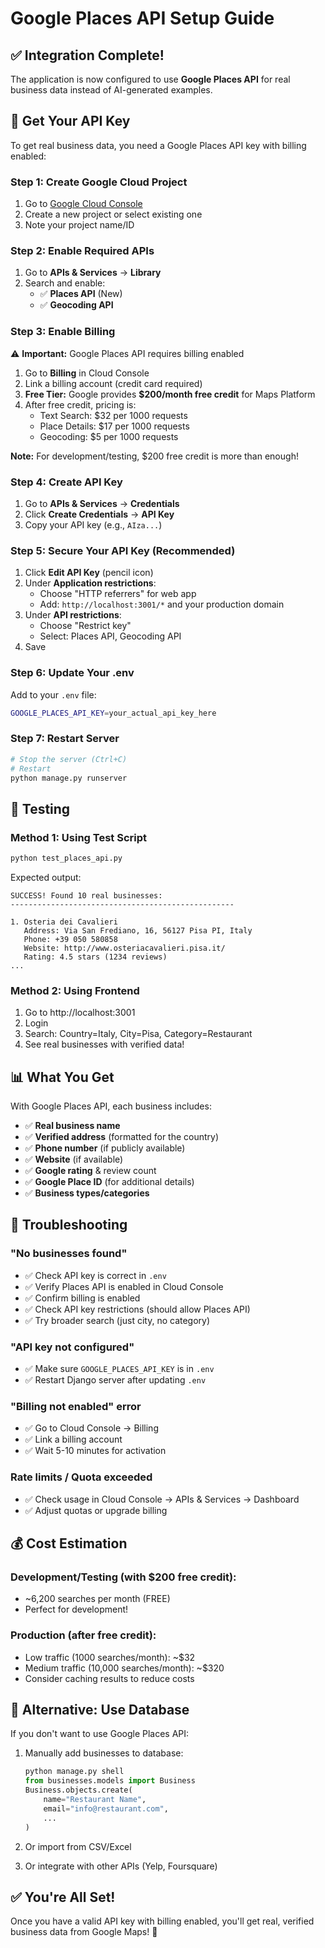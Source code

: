 # Google Places API Setup Guide

## ✅ Integration Complete!

The application is now configured to use **Google Places API** for real business data instead of AI-generated examples.

## 🔑 Get Your API Key

To get real business data, you need a Google Places API key with billing enabled:

### Step 1: Create Google Cloud Project

1. Go to [Google Cloud Console](https://console.cloud.google.com/)
2. Create a new project or select existing one
3. Note your project name/ID

### Step 2: Enable Required APIs

1. Go to **APIs & Services** → **Library**
2. Search and enable:
   - ✅ **Places API** (New)
   - ✅ **Geocoding API**
   
### Step 3: Enable Billing

⚠️ **Important:** Google Places API requires billing enabled

1. Go to **Billing** in Cloud Console
2. Link a billing account (credit card required)
3. **Free Tier:** Google provides **$200/month free credit** for Maps Platform
4. After free credit, pricing is:
   - Text Search: $32 per 1000 requests
   - Place Details: $17 per 1000 requests
   - Geocoding: $5 per 1000 requests

**Note:** For development/testing, $200 free credit is more than enough!

### Step 4: Create API Key

1. Go to **APIs & Services** → **Credentials**
2. Click **Create Credentials** → **API Key**
3. Copy your API key (e.g., `AIza...`)

### Step 5: Secure Your API Key (Recommended)

1. Click **Edit API Key** (pencil icon)
2. Under **Application restrictions**:
   - Choose "HTTP referrers" for web app
   - Add: `http://localhost:3001/*` and your production domain
3. Under **API restrictions**:
   - Choose "Restrict key"
   - Select: Places API, Geocoding API
4. Save

### Step 6: Update Your .env

Add to your `.env` file:

```bash
GOOGLE_PLACES_API_KEY=your_actual_api_key_here
```

### Step 7: Restart Server

```bash
# Stop the server (Ctrl+C)
# Restart
python manage.py runserver
```

## 🧪 Testing

### Method 1: Using Test Script

```bash
python test_places_api.py
```

Expected output:
```
SUCCESS! Found 10 real businesses:
--------------------------------------------------

1. Osteria dei Cavalieri
   Address: Via San Frediano, 16, 56127 Pisa PI, Italy
   Phone: +39 050 580858
   Website: http://www.osteriacavalieri.pisa.it/
   Rating: 4.5 stars (1234 reviews)
...
```

### Method 2: Using Frontend

1. Go to http://localhost:3001
2. Login
3. Search: Country=Italy, City=Pisa, Category=Restaurant
4. See real businesses with verified data!

## 📊 What You Get

With Google Places API, each business includes:

- ✅ **Real business name**
- ✅ **Verified address** (formatted for the country)
- ✅ **Phone number** (if publicly available)
- ✅ **Website** (if available)
- ✅ **Google rating** & review count
- ✅ **Google Place ID** (for additional details)
- ✅ **Business types/categories**

## 🚨 Troubleshooting

### "No businesses found"
- ✅ Check API key is correct in `.env`
- ✅ Verify Places API is enabled in Cloud Console
- ✅ Confirm billing is enabled
- ✅ Check API key restrictions (should allow Places API)
- ✅ Try broader search (just city, no category)

### "API key not configured"
- ✅ Make sure `GOOGLE_PLACES_API_KEY` is in `.env`
- ✅ Restart Django server after updating `.env`

### "Billing not enabled" error
- ✅ Go to Cloud Console → Billing
- ✅ Link a billing account
- ✅ Wait 5-10 minutes for activation

### Rate limits / Quota exceeded
- ✅ Check usage in Cloud Console → APIs & Services → Dashboard
- ✅ Adjust quotas or upgrade billing

## 💰 Cost Estimation

### Development/Testing (with $200 free credit):
- ~6,200 searches per month (FREE)
- Perfect for development!

### Production (after free credit):
- Low traffic (1000 searches/month): ~$32
- Medium traffic (10,000 searches/month): ~$320
- Consider caching results to reduce costs

## 🔄 Alternative: Use Database

If you don't want to use Google Places API:

1. Manually add businesses to database:
   ```python
   python manage.py shell
   from businesses.models import Business
   Business.objects.create(
       name="Restaurant Name",
       email="info@restaurant.com",
       ...
   )
   ```

2. Or import from CSV/Excel

3. Or integrate with other APIs (Yelp, Foursquare)

## ✅ You're All Set!

Once you have a valid API key with billing enabled, you'll get real, verified business data from Google Maps! 🎉

